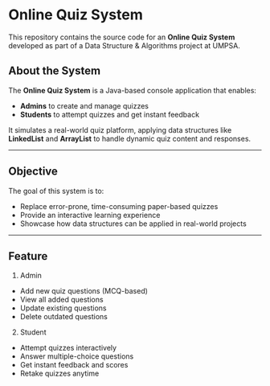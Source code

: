 # Online Quiz System

This repository contains the source code for an **Online Quiz System** developed as part of a Data Structure & Algorithms project at UMPSA.

##  About the System

The **Online Quiz System** is a Java-based console application that enables:
- **Admins** to create and manage quizzes
- **Students** to attempt quizzes and get instant feedback

It simulates a real-world quiz platform, applying data structures like **LinkedList** and **ArrayList** to handle dynamic quiz content and responses.

---

## Objective

The goal of this system is to:
- Replace error-prone, time-consuming paper-based quizzes
- Provide an interactive learning experience
- Showcase how data structures can be applied in real-world projects

---

## Feature

1) Admin

- Add new quiz questions (MCQ-based)
- View all added questions
- Update existing questions
- Delete outdated questions

2) Student

- Attempt quizzes interactively
- Answer multiple-choice questions
- Get instant feedback and scores
- Retake quizzes anytime
